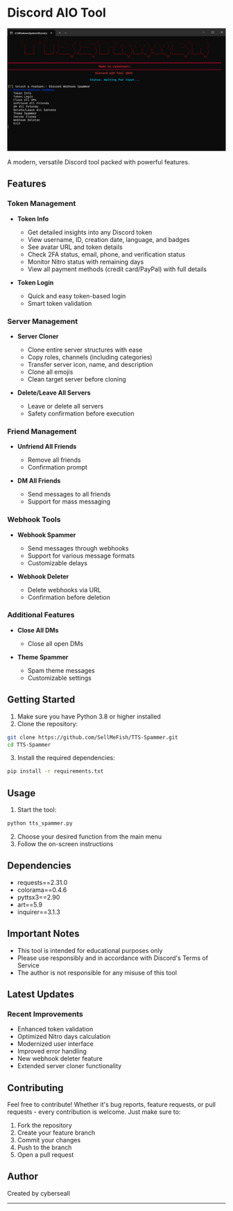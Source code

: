 # Discord AIO Tool

![Preview](spammer.png)

A modern, versatile Discord tool packed with powerful features.

##  Features

###  Token Management
- **Token Info**
  - Get detailed insights into any Discord token
  - View username, ID, creation date, language, and badges
  - See avatar URL and token details
  - Check 2FA status, email, phone, and verification status
  - Monitor Nitro status with remaining days
  - View all payment methods (credit card/PayPal) with full details

- **Token Login**
  - Quick and easy token-based login
  - Smart token validation

###  Server Management
- **Server Cloner**
  - Clone entire server structures with ease
  - Copy roles, channels (including categories)
  - Transfer server icon, name, and description
  - Clone all emojis
  - Clean target server before cloning

- **Delete/Leave All Servers**
  - Leave or delete all servers
  - Safety confirmation before execution

###  Friend Management
- **Unfriend All Friends**
  - Remove all friends
  - Confirmation prompt

- **DM All Friends**
  - Send messages to all friends
  - Support for mass messaging

###  Webhook Tools
- **Webhook Spammer**
  - Send messages through webhooks
  - Support for various message formats
  - Customizable delays

- **Webhook Deleter**
  - Delete webhooks via URL
  - Confirmation before deletion

###  Additional Features
- **Close All DMs**
  - Close all open DMs

- **Theme Spammer**
  - Spam theme messages
  - Customizable settings

##  Getting Started

1. Make sure you have Python 3.8 or higher installed
2. Clone the repository:
```bash
git clone https://github.com/SellMeFish/TTS-Spammer.git
cd TTS-Spammer
```

3. Install the required dependencies:
```bash
pip install -r requirements.txt
```

##  Usage

1. Start the tool:
```bash
python tts_spammer.py
```

2. Choose your desired function from the main menu
3. Follow the on-screen instructions

##  Dependencies

- requests==2.31.0
- colorama==0.4.6
- pyttsx3==2.90
- art==5.9
- inquirer==3.1.3

##  Important Notes

- This tool is intended for educational purposes only
- Please use responsibly and in accordance with Discord's Terms of Service
- The author is not responsible for any misuse of this tool

##  Latest Updates

### Recent Improvements
- Enhanced token validation
- Optimized Nitro days calculation
- Modernized user interface
- Improved error handling
- New webhook deleter feature
- Extended server cloner functionality

##  Contributing

Feel free to contribute! Whether it's bug reports, feature requests, or pull requests - every contribution is welcome. Just make sure to:
1. Fork the repository
2. Create your feature branch
3. Commit your changes
4. Push to the branch
5. Open a pull request


##  Author

Created by cyberseall

---
